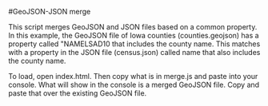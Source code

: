 #GeoJSON-JSON merge

This script merges GeoJSON and JSON files based on a common property. In this example, the GeoJSON file of Iowa counties (counties.geojson) has a property called "NAMELSAD10 that includes the county name. This matches with a property in the JSON file (census.json) called name that also includes the county name.

To load, open index.html. Then copy what is in merge.js and paste into your console. What will show in the console is a merged GeoJSON file. Copy and paste that over the existing GeoJSON file.